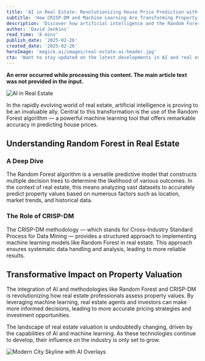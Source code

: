 ```yaml
---
title: 'AI in Real Estate: Revolutionizing House Price Prediction with Random Forest Algorithm'
subtitle: 'How CRISP-DM and Machine Learning Are Transforming Property Valuation'
description: 'Discover how artificial intelligence and the Random Forest algorithm are revolutionizing real estate valuation through advanced machine learning techniques and CRISP-DM methodology.'
author: 'David Jenkins'
read_time: '8 mins'
publish_date: '2025-02-26'
created_date: '2025-02-26'
heroImage: 'magick.ai/images/real-estate-ai-header.jpg'
cta: 'Want to stay updated on the latest developments in AI and real estate? Follow us on LinkedIn for exclusive insights and industry analysis!'
---
```


**An error occurred while processing this content. The main article text was not provided in the input.**

![AI in Real Estate](magick.ai/images/real-estate-ai-header.jpg)

In the rapidly evolving world of real estate, artificial intelligence is proving to be an invaluable ally. Central to this transformation is the use of the Random Forest algorithm — a powerful machine learning tool that offers remarkable accuracy in predicting house prices.

## Understanding Random Forest in Real Estate

### A Deep Dive

The Random Forest algorithm is a versatile predictive model that constructs multiple decision trees to determine the likelihood of various outcomes. In the context of real estate, this means analyzing vast datasets to accurately predict property values based on numerous factors such as location, market trends, and historical data.

### The Role of CRISP-DM

The CRISP-DM methodology — which stands for Cross-Industry Standard Process for Data Mining — provides a structured approach to implementing machine learning models like Random Forest in real estate. This approach ensures systematic data handling and analysis, leading to more reliable results.

## Transformative Impact on Property Valuation

The integration of AI and methodologies like Random Forest and CRISP-DM is revolutionizing how real estate professionals assess property values. By leveraging machine learning, real estate agents and investors can make more informed decisions, leading to more accurate pricing strategies and investment opportunities.

The landscape of real estate valuation is undoubtedly changing, driven by the capabilities of AI and machine learning. As these technologies continue to develop, their influence on the industry is only set to grow.

![Modern City Skyline with AI Overlays](http://example.com/ai-skyline.jpg)